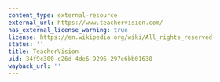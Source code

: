 ```yaml
---
content_type: external-resource
external_url: https://www.teachervision.com/
has_external_license_warning: true
license: https://en.wikipedia.org/wiki/All_rights_reserved
status: ''
title: TeacherVision
uid: 34f9c300-c26d-4de6-9296-297e6bb01638
wayback_url: ''
---
```


